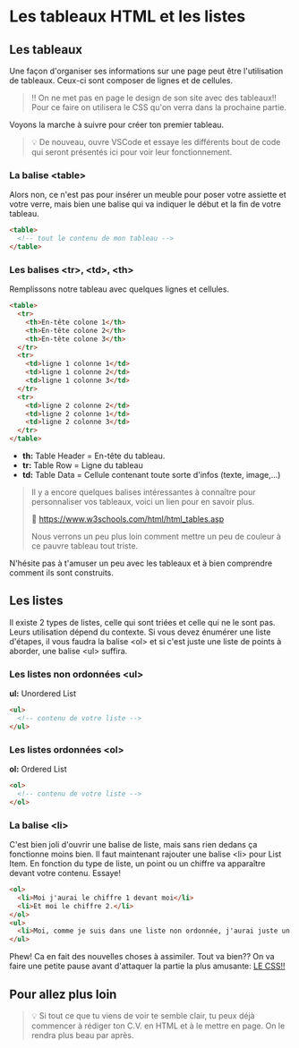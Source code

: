 # Les tableaux HTML et les listes

## Les tableaux

Une façon d'organiser ses informations sur une page peut être l'utilisation de tableaux. Ceux-ci sont composer de lignes et de cellules.

> :bangbang: On ne met pas en page le design de son site avec des tableaux!! Pour ce faire on utilisera le CSS qu'on verra dans la prochaine partie.

Voyons la marche à suivre pour créer ton premier tableau. 

> :bulb: De nouveau, ouvre VSCode et essaye les différents bout de code qui seront présentés ici pour voir leur fonctionnement.

### La balise \<table>

Alors non, ce n'est pas pour insérer un meuble pour poser votre assiette et votre verre, mais bien une balise qui va indiquer le début et la fin de votre tableau.

```html
<table>
  <!-- tout le contenu de mon tableau -->
</table>
```

### Les balises \<tr>, \<td>, \<th>

Remplissons notre tableau avec quelques lignes et cellules.

```html
<table>
  <tr>
    <th>En-tête colone 1</th>
    <th>En-tête colone 2</th>
    <th>En-tête colone 3</th>
  </tr>
  <tr>
    <td>ligne 1 colonne 1</td>
    <td>ligne 1 colonne 2</td>
    <td>ligne 1 colonne 3</td>
  </tr> 
  <tr>
    <td>ligne 2 colonne 2</td>
    <td>ligne 2 colonne 1</td>
    <td>ligne 2 colonne 3</td>
  </tr>
</table>
```

* **th:** Table Header = En-tête du tableau.
* **tr:** Table Row = Ligne du tableau
* **td:** Table Data = Cellule contenant toute sorte d'infos (texte, image,...)

> Il y a encore quelques balises intéressantes à connaître pour personnaliser vos tableaux, voici un lien pour en savoir plus.
>
> :book: https://www.w3schools.com/html/html_tables.asp
>
> Nous verrons un peu plus loin comment mettre un peu de couleur à ce pauvre tableau tout triste.

N'hésite pas à t'amuser un peu avec les tableaux et à bien comprendre comment ils sont construits.

## Les listes

Il existe 2 types de listes, celle qui sont triées et celle qui ne le sont pas. Leurs utilisation dépend du contexte. Si vous devez énumérer une liste d'étapes, il vous faudra la balise \<ol> et si c'est juste une liste de points à aborder, une balise \<ul> suffira.

### Les listes non ordonnées \<ul>

**ul:** Unordered List

```html
<ul>
  <!-- contenu de votre liste -->
</ul>
```

### Les listes ordonnées \<ol>

**ol:** Ordered List

```html
<ol>
  <!-- contenu de votre liste -->
</ol>
```

### La balise \<li>

C'est bien joli d'ouvrir une balise de liste, mais sans rien dedans ça fonctionne moins bien. Il faut maintenant rajouter une balise \<li> pour List Item. En fonction du type de liste, un point ou un chiffre va apparaître devant votre contenu. Essaye!

```html
<ol>
  <li>Moi j'aurai le chiffre 1 devant moi</li>
  <li>Et moi le chiffre 2.</li>
</ol>
<ul>
  <li>Moi, comme je suis dans une liste non ordonnée, j'aurai juste un point.</li>
</ul>
```

Phew! Ca en fait des nouvelles choses à assimiler. Tout va bien?? On va faire une petite pause avant d'attaquer la partie la plus amusante: [LE CSS!!](theorie-css.md)

## Pour allez plus loin

> :bulb: Si tout ce que tu viens de voir te semble clair, tu peux déjà commencer à rédiger ton C.V. en HTML et à le mettre en page. On le rendra plus beau par après.
